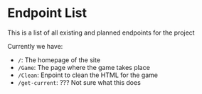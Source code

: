 # Endpoint List

This is a list of all existing and planned endpoints for the project

Currently we have:

- `/`: The homepage of the site
- `/Game`: The page where the game takes place
- `/Clean`: Enpoint to clean the HTML for the game
- `/get-current`: ??? Not sure what this does